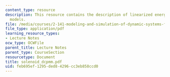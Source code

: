 ```yaml
---
content_type: resource
description: This resource contains the description of linearized energy-storing transducer
  models.
file: /media/courses/2-141-modeling-and-simulation-of-dynamic-systems-fall-2006/feb695ef1295ded84296cc3eb858ccd0_solenoid_dcpmm.pdf
file_type: application/pdf
learning_resource_types:
- Lecture Notes
ocw_type: OCWFile
parent_title: Lecture Notes
parent_type: CourseSection
resourcetype: Document
title: solenoid_dcpmm.pdf
uid: feb695ef-1295-ded8-4296-cc3eb858ccd0
---
```


